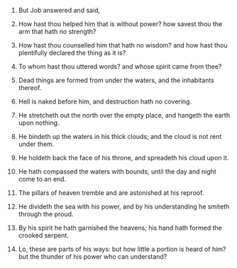 1. But Job answered and said,

2. How hast thou helped him
that is without power? how savest thou the arm that hath no strength?

3. How hast thou counselled him that hath no wisdom? and how hast
thou plentifully declared the thing as it is?

4. To whom hast thou
uttered words? and whose spirit came from thee?

5. Dead things are
formed from under the waters, and the inhabitants thereof.

6. Hell is naked before him, and destruction hath no covering.

7. He stretcheth out the north over the empty place, and hangeth the
earth upon nothing.

8. He bindeth up the waters in his thick clouds; and the cloud is
not rent under them.

9. He holdeth back the face of his throne, and spreadeth his cloud
upon it.

10. He hath compassed the waters with bounds, until the day and
night come to an end.

11. The pillars of heaven tremble and are astonished at his reproof.

12. He divideth the sea with his power, and by his understanding he
smiteth through the proud.

13. By his spirit he hath garnished the heavens; his hand hath
formed the crooked serpent.

14. Lo, these are parts of his ways: but how little a portion is
heard of him? but the thunder of his power who can understand?